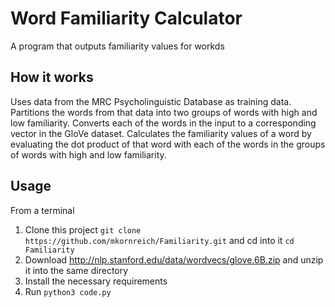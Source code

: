 # Word Familiarity Calculator

A program that outputs familiarity values for workds

## How it works

Uses data from the MRC Psycholinguistic Database as training data. Partitions the words from that data into two groups of words with high and low familiarity. Converts each of the words in the input to a corresponding vector in the GloVe dataset. Calculates the familiarity values of a word by evaluating the dot product of that word with each of the words in the groups of words with high and low familiarity.

## Usage

From a terminal

1. Clone this project `git clone
   https://github.com/mkornreich/Familiarity.git` and cd into it
   `cd Familiarity`
2. Download http://nlp.stanford.edu/data/wordvecs/glove.6B.zip and unzip it into the same directory
3. Install the necessary requirements
4. Run `python3 code.py`


